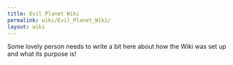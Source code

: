 ```yaml
---
title: Evil Planet Wiki
permalink: wiki/Evil_Planet_Wiki/
layout: wiki
---
```


Some lovely person needs to write a bit here about how the Wiki was set
up and what its purpose is!
